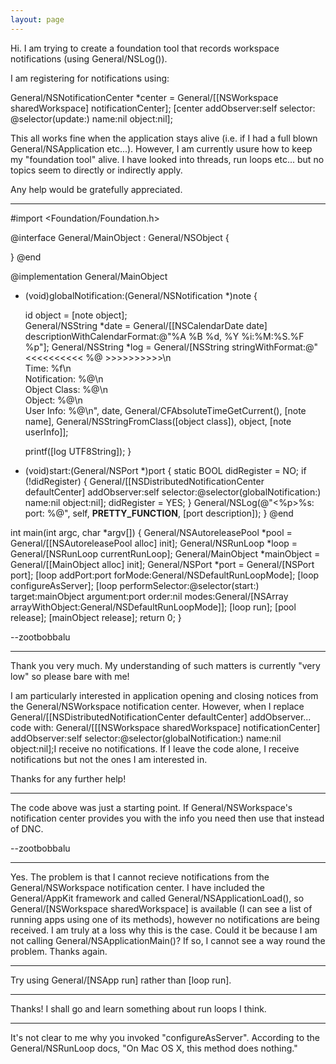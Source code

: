 ```yaml
---
layout: page
---
```


Hi. I am trying to create a foundation tool that records workspace notifications (using General/NSLog()).

I am registering for notifications using:

General/NSNotificationCenter *center = General/[[NSWorkspace sharedWorkspace] notificationCenter]; 
[center addObserver:self selector: @selector(update:) name:nil object:nil];

This all works fine when the application stays alive (i.e. if I had a full blown General/NSApplication etc...). However, I am currently usure how to keep my "foundation tool" alive. I have looked into threads, run loops etc... but no topics seem to directly or indirectly apply. 

Any help would be gratefully appreciated.

----

    
#import <Foundation/Foundation.h>

@interface General/MainObject : General/NSObject {

}
@end

@implementation General/MainObject
- (void)globalNotification:(General/NSNotification *)note {

	id object = [note object];	
	General/NSString *date = General/[[NSCalendarDate date] descriptionWithCalendarFormat:@"%A %B %d, %Y %i:%M:%S.%F %p"];
	General/NSString *log = General/[NSString stringWithFormat:@"\
<<<<<<<<<<  %@  >>>>>>>>>>\n\
Time: %f\n\
Notification: %@\n\
Object Class: %@\n\
Object: %@\n\
User Info: %@\n",
			date, 
			General/CFAbsoluteTimeGetCurrent(),
			[note name],
			General/NSStringFromClass([object class]),
			object,
			[note userInfo]];
			
	printf([log UTF8String]);
}

- (void)start:(General/NSPort *)port {
	static BOOL didRegister = NO;
	if (!didRegister) {
		General/[[NSDistributedNotificationCenter defaultCenter] addObserver:self
															selector:@selector(globalNotification:)
																name:nil
															  object:nil];
		didRegister = YES;
	}
	General/NSLog(@"<%p>%s: port: %@", self, __PRETTY_FUNCTION__, [port description]);
}
@end

int main(int argc, char *argv[]) {
	General/NSAutoreleasePool *pool = General/[[NSAutoreleasePool alloc] init];
	General/NSRunLoop *loop = General/[NSRunLoop currentRunLoop];
	General/MainObject *mainObject = General/[[MainObject alloc] init];
	General/NSPort *port = General/[NSPort port];
	[loop addPort:port forMode:General/NSDefaultRunLoopMode];
	[loop configureAsServer];
	[loop performSelector:@selector(start:) 
				   target:mainObject 
				 argument:port 
					order:nil 
					modes:General/[NSArray arrayWithObject:General/NSDefaultRunLoopMode]];
	[loop run];
	[pool release];
	[mainObject release];
	return 0;
}


--zootbobbalu

----

Thank you very much. My understanding of such matters is currently "very low" so please bare with me! 

I am particularly interested in application opening and closing notices from the General/NSWorkspace notification center. However, when I replace General/[[NSDistributedNotificationCenter defaultCenter] addObserver... code with:     General/[[[NSWorkspace sharedWorkspace] notificationCenter] addObserver:self selector:@selector(globalNotification:) name:nil object:nil];I receive no notifications. If I leave the code alone, I receive notifications but not the ones I am interested in.

Thanks for any further help!

----

The code above was just a starting point. If General/NSWorkspace's notification center provides you with the info you need then use that instead of DNC.

--zootbobbalu

----

Yes. The problem is that I cannot recieve notifications from the General/NSWorkspace notification center. I have included the General/AppKit framework and called General/NSApplicationLoad(), so General/[NSWorkspace sharedWorkspace] is available (I can see a list of running apps using one of its methods), however no notifications are being received. I am truly at a loss why this is the case. Could it be because I am not calling General/NSApplicationMain()? If so, I cannot see a way round the problem. Thanks again.

----

Try using     General/[NSApp run] rather than     [loop run].

----

Thanks! I shall go and learn something about run loops I think.

----

It's not clear to me why you invoked "configureAsServer". According to the General/NSRunLoop docs, "On Mac OS X, this method does nothing."